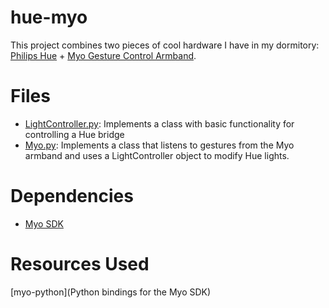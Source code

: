 # hue-myo
This project combines two pieces of cool hardware I have in my dormitory: [Philips Hue](http://www2.meethue.com/en-us/) + [Myo Gesture Control Armband](https://www.myo.com/). 

# Files
* [LightController.py](https://github.com/nmahlangu/hue-myo/blob/master/LightController.py): Implements a class with basic functionality for controlling a Hue bridge
* [Myo.py](https://github.com/nmahlangu/hue-myo/blob/master/Myo.py): Implements a class that listens to gestures from the Myo armband and uses a LightController object to modify Hue lights.

# Dependencies
* [Myo SDK](https://developer.thalmic.com/start/)

# Resources Used
[myo-python](Python bindings for the Myo SDK)